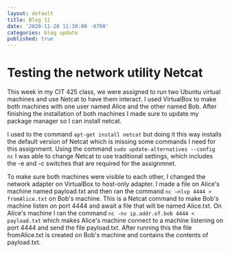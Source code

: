 ```yaml
---
layout: default
title: Blog 11
date: '2020-11-20 11:30:00 -0700'
categories: blog update
published: true
---
```

<h1>Testing the network utility Netcat</h1>
<p>This week in my CIT 425 class, we were assigned to run two Ubuntu virtual machines and use Netcat to have them interact. I used VirtualBox to make both machines with one user named Alice and the other named Bob. After finishing the installation of both machines I made sure to update my package manager so I can install netcat.</p>

<p>I used to the command <code>apt-get install netcat</code> but doing it this way installs the default version of Netcat which is missing some commands I need for this assignment. Using the command <code>sudo update-alternatives --config nc</code> I was able to change Netcat to use traditional settings, which includes the -e and -c switches that are required for the assignmnet.</p>

<p>To make sure both machines were visible to each other, I changed the network adapter on VirtualBox to host-only adapter. I made a file on Alice's machine named payload.txt and then ran the command <code>nc –nlvp 4444 > fromAlice.txt</code> on Bob's machine. This is a Netcat command to make Bob's machine listen on port 4444 and await a file that will be named Alice.txt. On Alice's machine I ran the command <code>nc -nv ip.addr.of.bob 4444 < payload.txt</code> which makes Alice's machine connect to a machine listening on port 4444 and send the file payload.txt. After running this the file fromAlice.txt is created on Bob's machine and contains the contents of payload.txt.